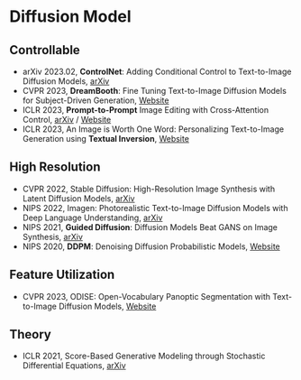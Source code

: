 # Diffusion Model

## Controllable
- arXiv 2023.02, **ControlNet**: Adding Conditional Control to Text-to-Image Diffusion Models, [arXiv](https://arxiv.org/abs/2302.05543)
- CVPR 2023, **DreamBooth**: Fine Tuning Text-to-Image Diffusion Models for Subject-Driven Generation, [Website](https://dreambooth.github.io/)
- ICLR 2023, **Prompt-to-Prompt** Image Editing with Cross-Attention Control, [arXiv](https://arxiv.org/abs/2208.01626) / [Website](https://prompt-to-prompt.github.io)
- ICLR 2023, An Image is Worth One Word: Personalizing Text-to-Image Generation using **Textual Inversion**, [Website](https://textual-inversion.github.io/)




## High Resolution
- CVPR 2022, Stable Diffusion: High-Resolution Image Synthesis with Latent Diffusion Models, [arXiv](https://arxiv.org/abs/2112.10752)
- NIPS 2022, Imagen: Photorealistic Text-to-Image Diffusion Models with Deep Language Understanding, [arXiv](https://arxiv.org/abs/2205.11487)
- NIPS 2021, **Guided Diffusion**: Diffusion Models Beat GANS on Image Synthesis, [arXiv](https://arxiv.org/abs/2105.05233)
- NIPS 2020, **DDPM**: Denoising Diffusion Probabilistic Models, [Website](https://hojonathanho.github.io/diffusion/)


## Feature Utilization
- CVPR 2023, ODISE: Open-Vocabulary Panoptic Segmentation with Text-to-Image Diffusion Models, [Website](https://jerryxu.net/ODISE/)

## Theory
- ICLR 2021, Score-Based Generative Modeling through Stochastic Differential Equations, [arXiv](https://arxiv.org/abs/2011.13456)